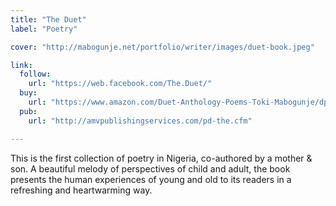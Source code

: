 ```yaml
---
title: "The Duet"
label: "Poetry"

cover: "http://mabogunje.net/portfolio/writer/images/duet-book.jpeg"

link:
  follow:
    url: "https://web.facebook.com/The.Duet/"
  buy:
    url: "https://www.amazon.com/Duet-Anthology-Poems-Toki-Mabogunje/dp/0976694115"
  pub:
    url: "http://amvpublishingservices.com/pd-the.cfm"

---
```

This is the first collection of poetry in Nigeria, co-authored by a mother & son.
A beautiful melody of perspectives of child and adult, the book presents the human
experiences of young and old to its readers in a refreshing and heartwarming way.
